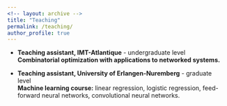 ```yaml
---
<!-- layout: archive -->
title: "Teaching"
permalink: /teaching/
author_profile: true
---
```

* **Teaching assistant, IMT-Atlantique** - undergraduate level
<br> **Combinatorial optimization with applications to networked systems.**

* **Teaching assistant, University of Erlangen-Nuremberg** - graduate level
<br> **Machine learning course:**  linear regression, logistic regression, feed-forward neural networks, convolutional neural networks.

